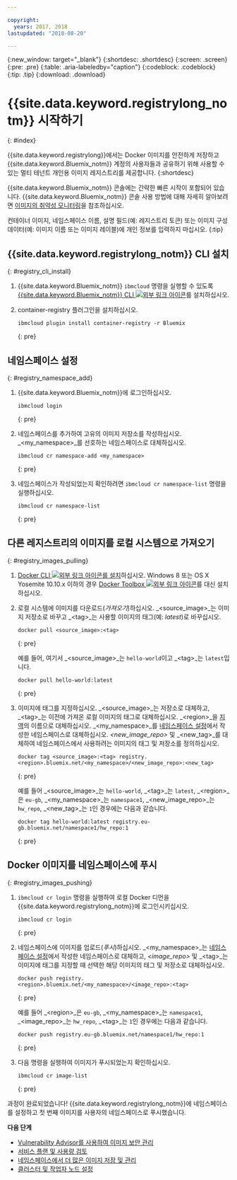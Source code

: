 ```yaml
---

copyright:
  years: 2017, 2018
lastupdated: "2018-08-20"

---
```


{:new_window: target="_blank"}
{:shortdesc: .shortdesc}
{:screen: .screen}
{:pre: .pre}
{:table: .aria-labeledby="caption"}
{:codeblock: .codeblock}
{:tip: .tip}
{:download: .download}



# {{site.data.keyword.registrylong_notm}} 시작하기
{: #index}

{{site.data.keyword.registrylong}}에서는 Docker 이미지를 안전하게 저장하고 {{site.data.keyword.Bluemix_notm}} 계정의 사용자들과 공유하기 위해 사용할 수 있는 멀티 테넌트 개인용 이미지 레지스트리를 제공합니다.
{:shortdesc}

{{site.data.keyword.Bluemix_notm}} 콘솔에는 간략한 빠른 시작이 포함되어 있습니다. {{site.data.keyword.Bluemix_notm}} 콘솔 사용 방법에 대해 자세히 알아보려면 [이미지의 취약성 모니터링](registry_ui.html)을 참조하십시오.

컨테이너 이미지, 네임스페이스 이름, 설명 필드(예: 레지스트리 토큰) 또는 이미지 구성 데이터(예: 이미지 이름 또는 이미지 레이블)에 개인 정보를 입력하지 마십시오.
{:tip}



## {{site.data.keyword.registrylong_notm}} CLI 설치
{: #registry_cli_install}

1.  {{site.data.keyword.Bluemix_notm}} `ibmcloud` 명령을 실행할 수 있도록 [{{site.data.keyword.Bluemix_notm}} CLI ![외부 링크 아이콘](../../icons/launch-glyph.svg "외부 링크 아이콘")](http://clis.ng.bluemix.net/ui/home.html)를 설치하십시오.
2.  container-registry 플러그인을 설치하십시오.

    ```
    ibmcloud plugin install container-registry -r Bluemix
    ```
    {: pre}


## 네임스페이스 설정
{: #registry_namespace_add}

1.  {{site.data.keyword.Bluemix_notm}}에 로그인하십시오.

    ```
    ibmcloud login
    ```
    {: pre}

2.  네임스페이스를 추가하여 고유의 이미지 저장소를 작성하십시오. _&lt;my_namespace&gt;_를 선호하는 네임스페이스로 대체하십시오.

    ```
    ibmcloud cr namespace-add <my_namespace>
    ```
    {: pre}

3.  네임스페이스가 작성되었는지 확인하려면 `ibmcloud cr namespace-list` 명령을 실행하십시오.

    ```
    ibmcloud cr namespace-list
    ```
    {: pre}




## 다른 레지스트리의 이미지를 로컬 시스템으로 가져오기
{: #registry_images_pulling}

1.  [Docker CLI ![외부 링크 아이콘](../../icons/launch-glyph.svg "외부 링크 아이콘")를 설치](https://www.docker.com/community-edition#/download)하십시오. Windows 8 또는 OS X Yosemite 10.10.x 이하의 경우 [Docker Toolbox ![외부 링크 아이콘](../../icons/launch-glyph.svg "외부 링크 아이콘")](https://docs.docker.com/toolbox/)를 대신 설치하십시오.

2.  로컬 시스템에 이미지를 다운로드(_가져오기_)하십시오. _&lt;source_image&gt;_는
이미지 저장소로 바꾸고 _&lt;tag&gt;_는
사용할 이미지의 태그(예: _latest_)로
바꾸십시오.

    ```
    docker pull <source_image>:<tag>
    ```
    {: pre}

    예를 들어, 여기서 _&lt;source_image&gt;_는 `hello-world`이고 _&lt;tag&gt;_는 `latest`입니다.

    ```
    docker pull hello-world:latest
    ```
    {: pre}

3.  이미지에 태그를 지정하십시오. _&lt;source_image&gt;_는 저장소로 대체하고, _&lt;tag&gt;_는
이전에 가져온 로컬 이미지의 태그로 대체하십시오. _&lt;region&gt;_을 [지역](registry_overview.html#registry_regions)의 이름으로 대체하십시오. _&lt;my_namespace&gt;_를 [네임스페이스 설정](index.html#registry_namespace_add)에서 작성한 네임스페이스로 대체하십시오. _&lt;new_image_repo&gt;_ 및 _&lt;new_tag&gt;_를 대체하여
네임스페이스에서 사용하려는 이미지의 태그 및 저장소를 정의하십시오.

    ```
    docker tag <source_image>:<tag> registry.<region>.bluemix.net/<my_namespace>/<new_image_repo>:<new_tag>
    ```
    {: pre}

    예를 들어 _&lt;source_image&gt;_는 `hello-world`, _&lt;tag&gt;_는 `latest`, _&lt;region&gt;_은 `eu-gb`, _&lt;my_namespace&gt;_는 `namespace1`, _&lt;new_image_repo&gt;_는 `hw_repo`, _&lt;new_tag&gt;_는 `1`인 경우에는 다음과 같습니다.

    ```
    docker tag hello-world:latest registry.eu-gb.bluemix.net/namespace1/hw_repo:1
    ```
    {: pre}



## Docker 이미지를 네임스페이스에 푸시
{: #registry_images_pushing}

1.  `ibmcloud cr login` 명령을 실행하여 로컬 Docker 디먼을 {{site.data.keyword.registrylong_notm}}에 로그인시키십시오.

    ```
    ibmcloud cr login
    ```
    {: pre}

2.  네임스페이스에 이미지를 업로드(_푸시_)하십시오. _&lt;my_namespace&gt;_는 [네임스페이스 설정](index.html#registry_namespace_add)에서 작성한 네임스페이스로 대체하고, _&lt;image_repo&gt;_ 및 _&lt;tag&gt;_는 이미지에 태그를 지정할 때 선택한 해당 이미지의 태그 및 저장소로 대체하십시오.

    ```
    docker push registry.<region>.bluemix.net/<my_namespace>/<image_repo>:<tag>
    ```
    {: pre}

    예를 들어 _&lt;region&gt;_은 `eu-gb`, _&lt;my_namespace&gt;_는 `namespace1`, _&lt;image_repo&gt;_는 `hw_repo`, _&lt;tag&gt;_는 `1`인 경우에는 다음과 같습니다.

    ```
    docker push registry.eu-gb.bluemix.net/namespace1/hw_repo:1
    ```
    {: pre}

3.  다음 명령을 실행하여 이미지가 푸시되었는지 확인하십시오.

    ```
    ibmcloud cr image-list
    ```
    {: pre}


과정이 완료되었습니다! {{site.data.keyword.registrylong_notm}}에 네임스페이스를 설정하고 첫 번째 이미지를 사용자의 네임스페이스로 푸시했습니다.


**다음 단계**

-   [Vulnerability Advisor를 사용하여 이미지 보안 관리](../va/va_index.html)
-   [서비스 플랜 및 사용량 검토](registry_overview.html#registry_plans)
-   [네임스페이스에서 더 많은 이미지 저장 및 관리](registry_images_.html)
-   [클러스터 및 작업자 노드 설정](/docs/containers/cs_clusters.html#clusters)


